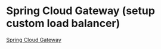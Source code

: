 # Spring Cloud Gateway (setup custom load balancer)
[Spring Cloud Gateway](https://spring.io/projects/spring-cloud-gateway#overview)